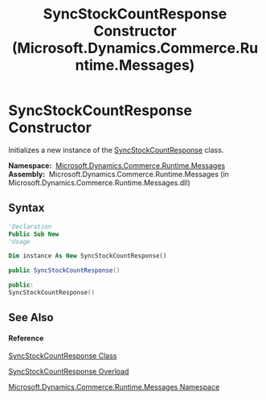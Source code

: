 ﻿---
title: SyncStockCountResponse Constructor  (Microsoft.Dynamics.Commerce.Runtime.Messages)
TOCTitle: SyncStockCountResponse Constructor
ms:assetid: M:Microsoft.Dynamics.Commerce.Runtime.Messages.SyncStockCountResponse.#ctor
ms:mtpsurl: https://technet.microsoft.com/en-us/library/microsoft.dynamics.commerce.runtime.messages.syncstockcountresponse.syncstockcountresponse(v=AX.60)
ms:contentKeyID: 62212188
ms.date: 05/18/2015
mtps_version: v=AX.60
dev_langs:
- vb
- csharp
- c++
---

# SyncStockCountResponse Constructor

Initializes a new instance of the [SyncStockCountResponse](syncstockcountresponse-class-microsoft-dynamics-commerce-runtime-messages.md) class.

**Namespace:**  [Microsoft.Dynamics.Commerce.Runtime.Messages](microsoft-dynamics-commerce-runtime-messages-namespace.md)  
**Assembly:**  Microsoft.Dynamics.Commerce.Runtime.Messages (in Microsoft.Dynamics.Commerce.Runtime.Messages.dll)

## Syntax

``` vb
'Declaration
Public Sub New
'Usage

Dim instance As New SyncStockCountResponse()
```

``` csharp
public SyncStockCountResponse()
```

``` c++
public:
SyncStockCountResponse()
```

## See Also

#### Reference

[SyncStockCountResponse Class](syncstockcountresponse-class-microsoft-dynamics-commerce-runtime-messages.md)

[SyncStockCountResponse Overload](syncstockcountresponse-constructor-microsoft-dynamics-commerce-runtime-messages.md)

[Microsoft.Dynamics.Commerce.Runtime.Messages Namespace](microsoft-dynamics-commerce-runtime-messages-namespace.md)

